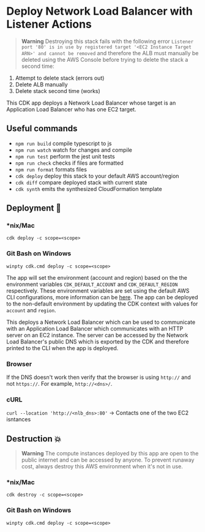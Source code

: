 # Deploy Network Load Balancer with Listener Actions

> **Warning** Destroying this stack fails with the following error `Listener port '80' is in use by registered target '<EC2 Instance Target ARN>' and cannot be removed` and therefore the ALB must manually be deleted using the AWS Console before trying to delete the stack a second time:

1. Attempt to delete stack (errors out)
2. Delete ALB manually
3. Delete stack second time (works)

This CDK app deploys a Network Load Balancer whose target is an Application Load Balancer who has one EC2 target.


## Useful commands

- `npm run build` compile typescript to js
- `npm run watch` watch for changes and compile
- `npm run test` perform the jest unit tests
- `npm run check` checks if files are formatted
- `npm run format` formats files
- `cdk deploy` deploy this stack to your default AWS account/region
- `cdk diff` compare deployed stack with current state
- `cdk synth` emits the synthesized CloudFormation template

## Deployment :rocket:

### \*nix/Mac

`cdk deploy -c scope=<scope>`

### Git Bash on Windows

`winpty cdk.cmd deploy -c scope=<scope>`

The app will set the environment (account and region) based on the the environment variables `CDK_DEFAULT_ACCOUNT` and `CDK_DEFAULT_REGION` respectively. These environment variables are set using the default AWS CLI configurations, more information can be [here](https://docs.aws.amazon.com/cdk/v2/guide/environments.html). The app can be deployed to the non-default environment by updating the CDK context with values for `account` and `region`.

This deploys a Network Load Balancer which can be used to communicate with an Application Load Balancer which communicates with an HTTP server on an EC2 instance. The server can be accessed by the Network Load Balancer's public DNS which is exported by the CDK and therefore printed to the CLI when the app is deployed.

### Browser

If the DNS doesn't work then verify that the browser is using `http://` and not `https://`. For example, `http://<dns>/`.

### cURL

`curl --location 'http://<nlb_dns>:80'` -> Contacts one of the two EC2 isntances

## Destruction :boom:

> **Warning** The compute instances deployed by this app are open to the public internet and can be accessed by anyone. To prevent runaway cost, always destroy this AWS environment when it's not in use.

### \*nix/Mac

`cdk destroy -c scope=<scope>`

### Git Bash on Windows

`winpty cdk.cmd deploy -c scope=<scope>`
